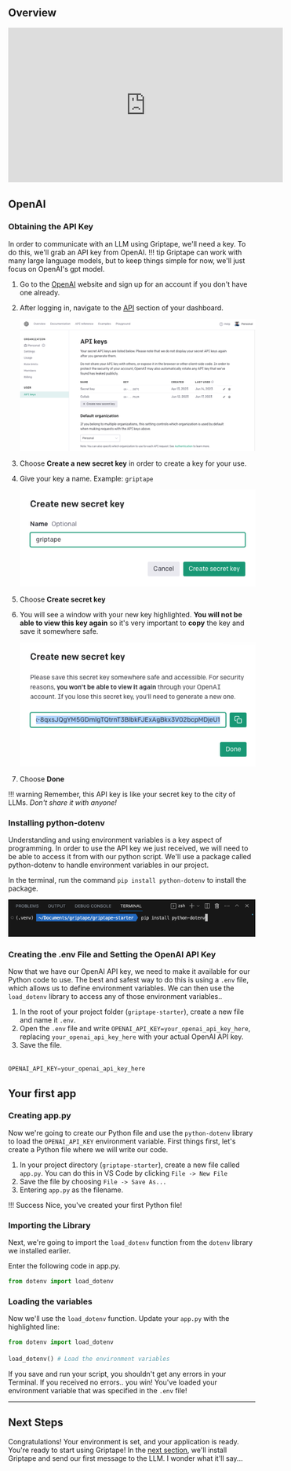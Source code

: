 ## Overview

<iframe width="560" height="315" src="https://www.youtube.com/embed/wM0rLXCWom0" title="YouTube video player" frameborder="0" allow="accelerometer; autoplay; clipboard-write; encrypted-media; gyroscope; picture-in-picture; web-share" allowfullscreen></iframe>

## OpenAI
### Obtaining the API Key

In order to communicate with an LLM using Griptape, we'll need a key. To do this, we'll grab an API key from OpenAI.
!!! tip
    Griptape can work with many large language models, but to keep things simple for now, we'll just focus on OpenAI's gpt model.


1. Go to the [OpenAI](https://beta.openai.com/account) website and sign up for an account if you don't have one already.
2. After logging in, navigate to the [API](https://beta.openai.com/account/api-keys) section of your dashboard.

    ![Alt text](assets/img/01_openai_api_key.png)

3. Choose **Create a new secret key** in order to create a key for your use.

4. Give your key a name. Example: `griptape`

    ![Alt text](assets/img/01_secret_api_key.png)

5. Choose **Create secret key**

6. You will see a window with your new key highlighted. **You will not be able to view this key again** so it's very important to **copy** the key and save it somewhere safe.

    ![Alt text](assets/img/01_new_secret_key.png)

7. Choose **Done**

!!! warning
    Remember, this API key is like your secret key to the city of LLMs. _Don't share it with anyone!_

### Installing python-dotenv
Understanding and using environment variables is a key aspect of programming. In order to use the API key we just received, we will need to be able to access it from with our python script. We'll use a package called python-dotenv to handle environment variables in our project.

In the terminal, run the command `pip install python-dotenv` to install the package.

![Alt Text](assets/img/01_install_python-dotenv.png)

### Creating the .env File and Setting the OpenAI API Key

Now that we have our OpenAI API key, we need to make it available for our Python code to use. The best and safest way to do this is using a `.env` file, which allows us to define environment variables. We can then use the `load_dotenv` library to access any of those environment variables..

1. In the root of your project folder (`griptape-starter`), create a new file and name it `.env`.
2. Open the `.env` file and write `OPENAI_API_KEY=your_openai_api_key_here`, replacing `your_openai_api_key_here` with your actual OpenAI API key.
3. Save the file.

``` py title=".env" 

OPENAI_API_KEY=your_openai_api_key_here 

```
## Your first app
### Creating app.py
Now we're going to create our Python file and use the `python-dotenv` library to load the `OPENAI_API_KEY` environment variable.
First things first, let's create a Python file where we will write our code.

1. In your project directory (`griptape-starter`), create a new file called `app.py`. You can do this in VS Code by clicking `File -> New File`
2. Save the file by choosing `File -> Save As...`
3. Entering `app.py` as the filename.

!!! Success
    Nice, you've created your first Python file! 

### Importing the Library
Next, we're going to import the `load_dotenv` function from the `dotenv` library we installed earlier.

Enter the following code in app.py.

```py title="app.py" linenums="1"
from dotenv import load_dotenv

```

### Loading the variables

Now we'll use the `load_dotenv` function. Update your `app.py` with the highlighted line:
```py title="app.py" linenums="1" hl_lines="3"
from dotenv import load_dotenv

load_dotenv() # Load the environment variables
```

If you save and run your script, you shouldn't get any errors in your Terminal. If you received no errors.. you win! You've loaded your environment variable that was specified in the `.env` file!

--- 
## Next Steps

Congratulations! Your environment is set, and your application is ready. You're ready to start using Griptape! In the [next section](03_griptape.md), we'll install Griptape and send our first message to the LLM. I wonder what it'll say...
